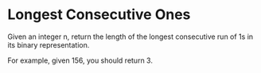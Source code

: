 # Longest Consecutive Ones

Given an integer n, return the length of the longest consecutive run of 1s in its binary representation.

For example, given 156, you should return 3.